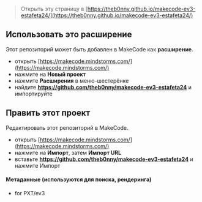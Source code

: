 
> Открыть эту страницу в [https://theb0nny.github.io/makecode-ev3-estafeta24/](https://theb0nny.github.io/makecode-ev3-estafeta24/)

## Использовать это расширение

Этот репозиторий может быть добавлен в MakeCode как **расширение**.

* открыть [https://makecode.mindstorms.com/](https://makecode.mindstorms.com/)
* нажмите на **Новый проект**
* нажмите **Расширения** в меню-шестерёнке
* найдите **https://github.com/theb0nny/makecode-ev3-estafeta24** и импортируйте

## Править этот проект

Редактировать этот репозиторий в MakeCode.

* открыть [https://makecode.mindstorms.com/](https://makecode.mindstorms.com/)
* нажмите на **Импорт**, затем **Импорт URL**
* вставьте **https://github.com/theb0nny/makecode-ev3-estafeta24** и нажмите Импорт

#### Метаданные (используются для поиска, рендеринга)

* for PXT/ev3
<script src="https://makecode.com/gh-pages-embed.js"></script><script>makeCodeRender("{{ site.makecode.home_url }}", "{{ site.github.owner_name }}/{{ site.github.repository_name }}");</script>
